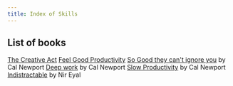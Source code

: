 ```yaml
---
title: Index of Skills
---
```


## List of books

[The Creative Act](./The_Creative_Act-Rick-Rubin.md)
[Feel Good Productivity](./Feel_Good_Productivity-Ali_Abdaal.md)
[So Good they can't ignore you](./so_good_cant_ignore_you-Cal_Newport.md) by Cal Newport
[Deep work](./deep_work-Cal_Newport.md) by Cal Newport
[Slow Productivity](./slow_productivity-cal_newport.md) by Cal Newport
[Indistractable](./Indistractable-Nir_Eyal.md) by Nir Eyal
